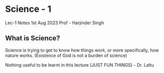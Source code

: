 # Science - 1

Lec-1 Notes
1st Aug 2023
Prof - Harjinder Singh

## What is Science?

Science is trying to get to know how things work, or more specifically, how nature works.
(Existence of God is not a burden of science)

Nothing useful to be learnt in this lecture (JUST FUN THINGS) - Dr. Laltu
